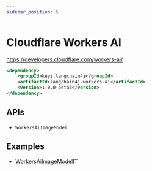 ```yaml
---
sidebar_position: 5
---
```


# Cloudflare Workers AI

https://developers.cloudflare.com/workers-ai/


```xml
<dependency>
    <groupId>keyi.langchain4j</groupId>
    <artifactId>langchain4j-workers-ai</artifactId>
    <version>1.0.0-beta3</version>
</dependency>
```

## APIs

- `WorkersAiImageModel`


## Examples

- [WorkersAiImageModelIT](https://github.com/langchain4j/langchain4j/blob/main/langchain4j-workers-ai/src/test/java/dev/langchain4j/model/workersai/WorkersAiImageModelIT.java)
